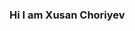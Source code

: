 ### Hi I am Xusan Choriyev <img src="https://media2.giphy.com/media/gM5qFksULw54NMWyry/giphy.gif?cid=ecf05e47idfxyhhvb5m371br2bml3y78mbj5jyd105manpbc&rid=giphy.gif&ct=s" width="2px"></img>


